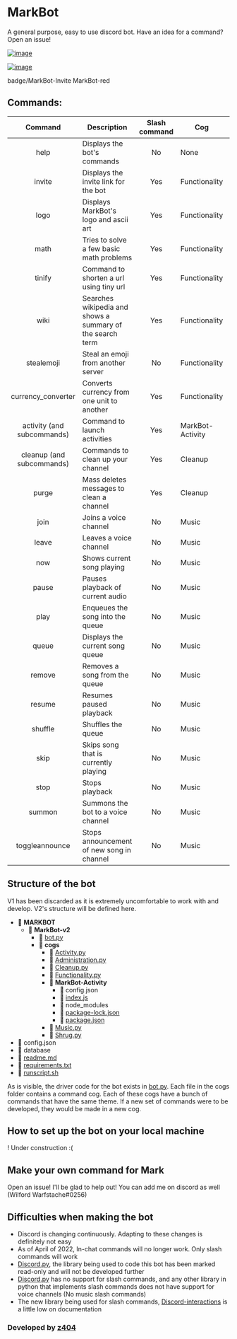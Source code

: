 # MarkBot

A general purpose, easy to use discord bot. Have an idea for a command? Open an issue!

[![image](https://img.shields.io/badge/Invite%20MarkBot-white?style=for-the-badge&logoColor=white)](https://discord.com/api/oauth2/authorize?client_id=781403770721402901&permissions=8&scope=bot%20applications.commands)

[![image](https://img.shields.io/badge/Invite%20MarkBot%20Beta-black?style=for-the-badge&logoColor=black)](https://discord.com/api/oauth2/authorize?client_id=808973332988952586&permissions=8&scope=bot%20applications.commands)

badge/MarkBot-Invite MarkBot-red

## Commands:

|          Command           | Description                                               | Slash command | Cog              | Working? |
| :------------------------: | --------------------------------------------------------- | :-----------: | ---------------- | :------: |
|            help            | Displays the bot's commands                               |      No       | None             |   Yes    |
|           invite           | Displays the invite link for the bot                      |      Yes      | Functionality    |   Yes    |
|            logo            | Displays MarkBot's logo and ascii art                     |      Yes      | Functionality    |   Yes    |
|            math            | Tries to solve a few basic math problems                  |      Yes      | Functionality    |    No    |
|           tinify           | Command to shorten a url using tiny url                   |      Yes      | Functionality    |   Yes    |
|            wiki            | Searches wikipedia and shows a summary of the search term |      Yes      | Functionality    |  Buggy   |
|         stealemoji         | Steal an emoji from another server                        |      No       | Functionality    |   Yes    |
|     currency_converter     | Converts currency from one unit to another                |      Yes      | Functionality    |   Yes    |
| activity (and subcommands) | Command to launch activities                              |      Yes      | MarkBot-Activity |   Yes    |
| cleanup (and subcommands)  | Commands to clean up your channel                         |      Yes      | Cleanup          |   Yes    |
|           purge            | Mass deletes messages to clean a channel                  |      Yes      | Cleanup          |   Yes    |
|            join            | Joins a voice channel                                     |      No       | Music            |   Yes    |
|           leave            | Leaves a voice channel                                    |      No       | Music            |   Yes    |
|            now             | Shows current song playing                                |      No       | Music            |   Yes    |
|           pause            | Pauses playback of current audio                          |      No       | Music            |   Yes    |
|            play            | Enqueues the song into the queue                          |      No       | Music            |   Yes    |
|           queue            | Displays the current song queue                           |      No       | Music            |   Yes    |
|           remove           | Removes a song from the queue                             |      No       | Music            |   Yes    |
|           resume           | Resumes paused playback                                   |      No       | Music            |   Yes    |
|          shuffle           | Shuffles the queue                                        |      No       | Music            |   Yes    |
|            skip            | Skips song that is currently playing                      |      No       | Music            |   Yes    |
|            stop            | Stops playback                                            |      No       | Music            |   Yes    |
|           summon           | Summons the bot to a voice channel                        |      No       | Music            |   Yes    |
|       toggleannounce       | Stops announcement of new song in channel                 |      No       | Music            |   Yes    |

## Structure of the bot

V1 has been discarded as it is extremely uncomfortable to work with and develop. V2's structure will be defined here.

- 📂 **MARKBOT**
  - 📂 **MarkBot\-v2**
    - 📄 [bot.py](MARKBOT/MarkBot-v2/bot.py)
    - 📂 **cogs**
      - 📄 [Activity.py](MARKBOT/MarkBot-v2/cogs/Activity.py)
      - 📄 [Administration.py](MARKBOT/MarkBot-v2/cogs/Administration.py)
      - 📄 [Cleanup.py](MARKBOT/MarkBot-v2/cogs/Cleanup.py)
      - 📄 [Functionality.py](MARKBOT/MarkBot-v2/cogs/Functionality.py)
      - 📂 **MarkBot\-Activity**
        - 📄 config.json
        - 📄 [index.js](MARKBOT/MarkBot-v2/cogs/MarkBot-Activity/index.js)
        - 📄 node_modules
        - 📄 [package\-lock.json](MARKBOT/MarkBot-v2/cogs/MarkBot-Activity/package-lock.json)
        - 📄 [package.json](MARKBOT/MarkBot-v2/cogs/MarkBot-Activity/package.json)
      - 📄 [Music.py](MARKBOT/MarkBot-v2/cogs/Music.py)
      - 📄 [Shrug.py](MARKBOT/MarkBot-v2/cogs/Shrug.py)
- 📄 config.json
- 📄 database
- 📄 [readme.md](readme.md)
- 📄 [requirements.txt](requirements.txt)
- 📄 [runscript.sh](runscript.sh)

As is visible, the driver code for the bot exists in [bot.py](MARKBOT/MarkBot-v2/bot.py). Each file in the cogs folder contains a command cog. Each of these cogs have a bunch of commands that have the same theme. If a new set of commands were to be developed, they would be made in a new cog.

## How to set up the bot on your local machine

! Under construction :(

## Make your own command for Mark

Open an issue! I'll be glad to help out! You can add me on discord as well (Wilford Warfstache#0256)

## Difficulties when making the bot

- Discord is changing continuously. Adapting to these changes is definitely not easy
- As of April of 2022, In-chat commands will no longer work. Only slash commands will work
- [Discord.py](https://github.com/Rapptz/discord.py), the library being used to code this bot has been marked read-only and will not be developed further
- [Discord.py](https://github.com/Rapptz/discord.py) has no support for slash commands, and any other library in python that implements slash commands does not have support for voice channels (No music slash commands)
- The new library being used for slash commands, [Discord-interactions](https://github.com/goverfl0w/discord-interactions) is a little low on documentation

### Developed by [z404](https://github.com/z404)

